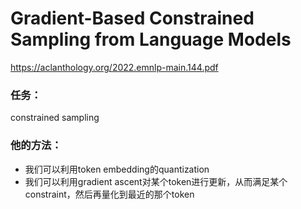# Gradient-Based Constrained Sampling from Language Models

https://aclanthology.org/2022.emnlp-main.144.pdf

### 任务：

constrained sampling

### 他的方法：

* 我们可以利用token embedding的quantization
* 我们可以利用gradient ascent对某个token进行更新，从而满足某个constraint，然后再量化到最近的那个token
